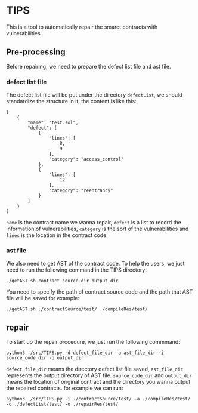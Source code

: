 # TIPS

This is a tool to automatically repair the smarct contracts with vulnerabilities.

## Pre-processing

Before repairing, we need to prepare the defect list file and ast file.

### defect list file

The defect list file will be put under the directory `defectList`, we should standardize the structure in it, the content is like this:

```
[
    {
        "name": "test.sol",
        "defect": [
            {
                "lines": [
                    8,
                    9
                ],
                "category": "access_control"
            },
            {
                "lines": [
                    12
                ],
                "category": "reentrancy"
            }
        ]
    }
]
```

`name` is the contract name we wanna repair, `defect` is a list to record the information of vulnerabilities, `category` is the sort of the vulnerabilities and `lines` is the location in the contract code.


###  ast file

We also need to get AST of the contract code. To help the users, we just need to run the following command in the TIPS directory:

```
./getAST.sh contract_source_dir output_dir
```

You need to specify the path of contract source code and the path that AST file will be saved for example:

```
./getAST.sh ./contractSource/test/ ./compileRes/test/
```

## repair
To start up the repair procedure, we just run the following commmand:
```
python3 ./src/TIPS.py -d defect_file_dir -a ast_file_dir -i source_code_dir -o output_dir
```
`defect_file_dir` means the directory defect list file saved, `ast_file_dir` represents the output directory of AST file. `source_code_dir` and `output_dir` means the location of original contract and the directory you wanna output the repaired contracts. 
for example we can run:
```
python3 ./src/TIPS.py -i ./contractSource/test/ -a ./compileRes/test/ -d ./defectList/test/ -o ./repairRes/test/
```
